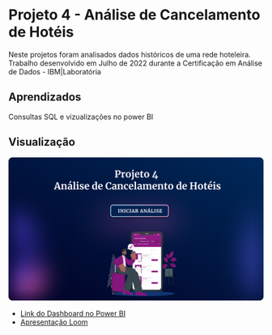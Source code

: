 
# Projeto 4 - Análise de Cancelamento de Hotéis

Neste projetos foram analisados dados históricos de uma rede hoteleira. Trabalho desenvolvido em Julho de 2022 durante a Certificação em Análise de Dados - IBM|Laboratória


## Aprendizados
Consultas SQL e vizualizações no power BI

## Visualização

![Dashboard Screenshot](https://github.com/Anacaloi/certificacao-ibm-laboratoria/blob/main/p4-turismo/img/capa-dash.svg)


 - [Link do Dashboard no Power BI](https://app.powerbi.com/view?r=eyJrIjoiMjYwYTEyMzYtZjBkNC00Y2M4LTk1OGYtMjZlYjQ1YTdjY2ZmIiwidCI6Ijc4MjkyODFjLTE2MWItNDcyZi04NzFkLWQyNzY2NjhlYWUwZSJ9&pageName=ReportSection)
 - [Apresentação Loom]()
 
